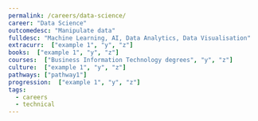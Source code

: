 ```yaml
---
permalink: /careers/data-science/
career: "Data Science"
outcomedesc: "Manipulate data"
fulldesc: "Machine Learning, AI, Data Analytics, Data Visualisation"
extracurr:  ["example 1", "y", "z"]
books:  ["example 1", "y", "z"]
courses:  ["Business Information Technology degrees", "y", "z"]
culture:  ["example 1", "y", "z"]
pathways: ["pathway1"]
progression:  ["example 1", "y", "z"]
tags:
  - careers
  - technical
---
```


